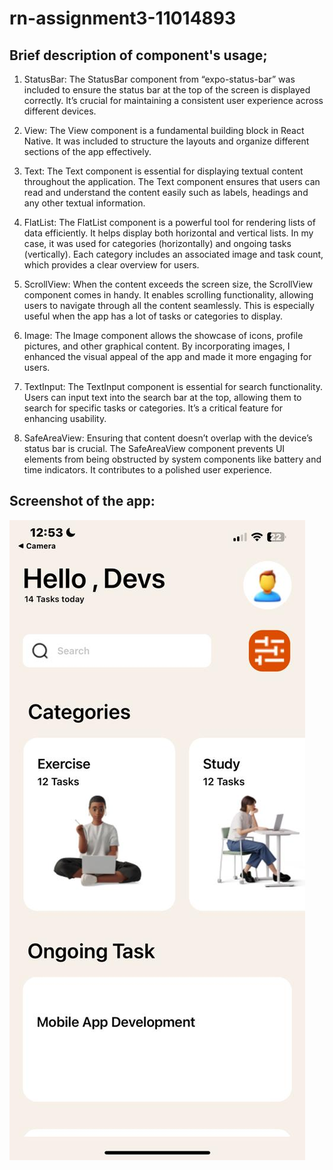 # rn-assignment3-11014893

## Brief description of component's usage;
1.  StatusBar: The StatusBar component from “expo-status-bar” was included to ensure the status bar at the top of the screen is displayed correctly. It’s crucial for maintaining a consistent user experience across different devices.

2.  View: The View component is a fundamental building block in React Native. It was included to structure the layouts and organize different sections of the app effectively. 

3.  Text: The Text component is essential for displaying textual content throughout the application. The Text component ensures that users can read and understand the content easily such as labels, headings and any other textual information.

4.  FlatList: The FlatList component is a powerful tool for rendering lists of data efficiently. It helps display both horizontal and vertical lists. In my case,  it was used for categories (horizontally) and ongoing tasks (vertically). Each category includes an associated image and task count, which provides a clear overview for users.

5.  ScrollView: When the content exceeds the screen size, the ScrollView component comes in handy. It enables scrolling functionality, allowing users to navigate through all the content seamlessly. This is especially useful when the app has a lot of tasks or categories to display.

6.  Image: The Image component allows the showcase of icons, profile pictures, and other graphical content. By incorporating images, I enhanced the visual appeal of the app and made it more engaging for users.

7.  TextInput: The TextInput component is essential for search functionality. Users can input text into the search bar at the top, allowing them to search for specific tasks or categories. It’s a critical feature for enhancing usability.

8.  SafeAreaView: Ensuring that content doesn’t overlap with the device’s status bar is crucial. The SafeAreaView component prevents UI elements from being obstructed by system components like battery and time indicators. It contributes to a polished user experience.

## Screenshot of the app:
![Homepage screenshot](./assets/App.jpg)
